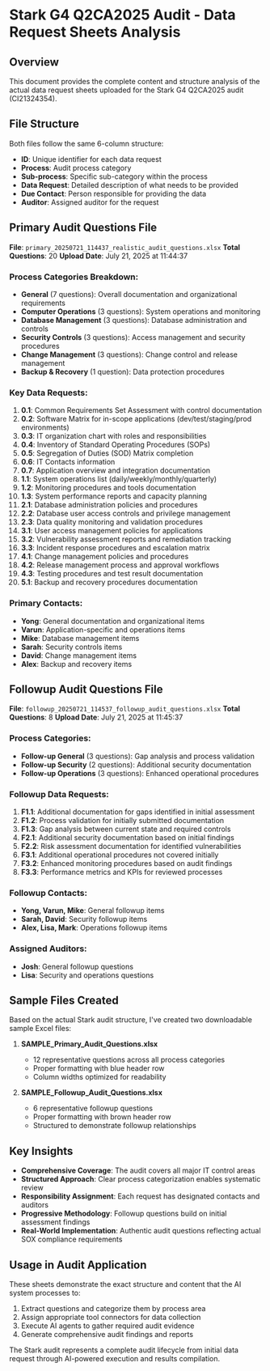 # Stark G4 Q2CA2025 Audit - Data Request Sheets Analysis

## Overview
This document provides the complete content and structure analysis of the actual data request sheets uploaded for the Stark G4 Q2CA2025 audit (CI21324354).

## File Structure
Both files follow the same 6-column structure:
- **ID**: Unique identifier for each data request
- **Process**: Audit process category 
- **Sub-process**: Specific sub-category within the process
- **Data Request**: Detailed description of what needs to be provided
- **Due Contact**: Person responsible for providing the data
- **Auditor**: Assigned auditor for the request

## Primary Audit Questions File
**File**: `primary_20250721_114437_realistic_audit_questions.xlsx`
**Total Questions**: 20
**Upload Date**: July 21, 2025 at 11:44:37

### Process Categories Breakdown:
- **General** (7 questions): Overall documentation and organizational requirements
- **Computer Operations** (3 questions): System operations and monitoring
- **Database Management** (3 questions): Database administration and controls
- **Security Controls** (3 questions): Access management and security procedures  
- **Change Management** (3 questions): Change control and release management
- **Backup & Recovery** (1 question): Data protection procedures

### Key Data Requests:
1. **0.1**: Common Requirements Set Assessment with control documentation
2. **0.2**: Software Matrix for in-scope applications (dev/test/staging/prod environments)
3. **0.3**: IT organization chart with roles and responsibilities
4. **0.4**: Inventory of Standard Operating Procedures (SOPs)
5. **0.5**: Segregation of Duties (SOD) Matrix completion
6. **0.6**: IT Contacts information
7. **0.7**: Application overview and integration documentation
8. **1.1**: System operations list (daily/weekly/monthly/quarterly)
9. **1.2**: Monitoring procedures and tools documentation
10. **1.3**: System performance reports and capacity planning
11. **2.1**: Database administration policies and procedures
12. **2.2**: Database user access controls and privilege management
13. **2.3**: Data quality monitoring and validation procedures
14. **3.1**: User access management policies for applications
15. **3.2**: Vulnerability assessment reports and remediation tracking
16. **3.3**: Incident response procedures and escalation matrix
17. **4.1**: Change management policies and procedures
18. **4.2**: Release management process and approval workflows
19. **4.3**: Testing procedures and test result documentation
20. **5.1**: Backup and recovery procedures documentation

### Primary Contacts:
- **Yong**: General documentation and organizational items
- **Varun**: Application-specific and operations items
- **Mike**: Database management items
- **Sarah**: Security controls items
- **David**: Change management items
- **Alex**: Backup and recovery items

## Followup Audit Questions File
**File**: `followup_20250721_114537_followup_audit_questions.xlsx`
**Total Questions**: 8
**Upload Date**: July 21, 2025 at 11:45:37

### Process Categories:
- **Follow-up General** (3 questions): Gap analysis and process validation
- **Follow-up Security** (2 questions): Additional security documentation
- **Follow-up Operations** (3 questions): Enhanced operational procedures

### Followup Data Requests:
1. **F1.1**: Additional documentation for gaps identified in initial assessment
2. **F1.2**: Process validation for initially submitted documentation
3. **F1.3**: Gap analysis between current state and required controls
4. **F2.1**: Additional security documentation based on initial findings
5. **F2.2**: Risk assessment documentation for identified vulnerabilities
6. **F3.1**: Additional operational procedures not covered initially
7. **F3.2**: Enhanced monitoring procedures based on audit findings
8. **F3.3**: Performance metrics and KPIs for reviewed processes

### Followup Contacts:
- **Yong, Varun, Mike**: General followup items
- **Sarah, David**: Security followup items
- **Alex, Lisa, Mark**: Operations followup items

### Assigned Auditors:
- **Josh**: General followup questions
- **Lisa**: Security and operations questions

## Sample Files Created
Based on the actual Stark audit structure, I've created two downloadable sample Excel files:

1. **SAMPLE_Primary_Audit_Questions.xlsx**
   - 12 representative questions across all process categories
   - Proper formatting with blue header row
   - Column widths optimized for readability

2. **SAMPLE_Followup_Audit_Questions.xlsx**
   - 6 representative followup questions
   - Proper formatting with brown header row
   - Structured to demonstrate followup relationships

## Key Insights
- **Comprehensive Coverage**: The audit covers all major IT control areas
- **Structured Approach**: Clear process categorization enables systematic review
- **Responsibility Assignment**: Each request has designated contacts and auditors
- **Progressive Methodology**: Followup questions build on initial assessment findings
- **Real-World Implementation**: Authentic audit questions reflecting actual SOX compliance requirements

## Usage in Audit Application
These sheets demonstrate the exact structure and content that the AI system processes to:
1. Extract questions and categorize them by process area
2. Assign appropriate tool connectors for data collection
3. Execute AI agents to gather required audit evidence
4. Generate comprehensive audit findings and reports

The Stark audit represents a complete audit lifecycle from initial data request through AI-powered execution and results compilation.